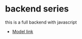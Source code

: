 # backend series

this is a full backend with javascript

- [Model link](https://app.eraser.io/workspace/YtPqZ1VogxGy1jzIDkzj)
